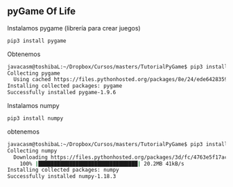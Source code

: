 ## pyGame Of Life


Instalamos pygame (librería para crear juegos)

```bash
pip3 install pygame
```

Obtenemos

```bash
javacasm@toshibaL:~/Dropbox/Cursos/masters/TutorialPyGame$ pip3 install pygame
Collecting pygame
  Using cached https://files.pythonhosted.org/packages/8e/24/ede6428359f913ed9cd1643dd5533aefeb5a2699cc95bea089de50ead586/pygame-1.9.6-cp36-cp36m-manylinux1_x86_64.whl
Installing collected packages: pygame
Successfully installed pygame-1.9.6
```

Instalamos numpy

```bash
pip3 install numpy
```

obtenemos

```bash
javacasm@toshibaL:~/Dropbox/Cursos/masters/TutorialPyGame$ pip3 install numpy
Collecting numpy
  Downloading https://files.pythonhosted.org/packages/3d/fc/4763e5f17ac6e7e7d55f377cde859ca1c5d5ac624441ab45315bc578aa9e/numpy-1.18.3-cp36-cp36m-manylinux1_x86_64.whl (20.2MB)
    100% |████████████████████████████████| 20.2MB 41kB/s 
Installing collected packages: numpy
Successfully installed numpy-1.18.3
```
